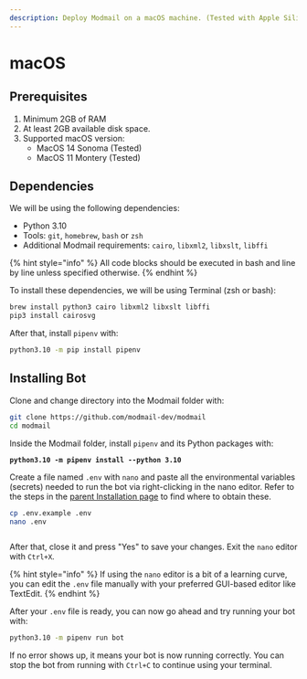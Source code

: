 ```yaml
---
description: Deploy Modmail on a macOS machine. (Tested with Apple Silicon M2)
---
```


# macOS

## Prerequisites

1. Minimum 2GB of RAM
2. At least 2GB available disk space.
3. Supported macOS version:
   - MacOS 14 Sonoma (Tested)
   - MacOS 11 Montery (Tested)

## Dependencies

We will be using the following dependencies:

* Python 3.10
* Tools: `git`, `homebrew`, `bash` or `zsh`
* Additional Modmail requirements: `cairo`, `libxml2`, `libxslt`, `libffi`

{% hint style="info" %}
All code blocks should be executed in bash and line by line unless specified otherwise.
{% endhint %}

To install these dependencies, we will be using Terminal (zsh or bash):

```bash
brew install python3 cairo libxml2 libxslt libffi
pip3 install cairosvg
```

After that, install `pipenv` with:

```bash
python3.10 -m pip install pipenv
```

## Installing Bot

Clone and change directory into the Modmail folder with:

```bash
git clone https://github.com/modmail-dev/modmail
cd modmail
```

Inside the Modmail folder, install `pipenv` and its Python packages with:

<pre class="language-bash"><code class="lang-bash"><strong>python3.10 -m pipenv install --python 3.10
</strong></code></pre>

Create a file named `.env` with `nano` and paste all the environmental variables (secrets) needed to run the bot via right-clicking in the nano editor. Refer to the steps in the [parent Installation page](../#preparing-your-environmental-variables) to find where to obtain these.

```bash
cp .env.example .env
nano .env
```

<figure><img src="../../.gitbook/assets/image (6).png" alt=""><figcaption></figcaption></figure>

After that, close it and press "Yes" to save your changes. Exit the `nano` editor with `Ctrl+X`.

{% hint style="info" %}
If using the `nano` editor is a bit of a learning curve, you can edit the `.env` file manually with your preferred GUI-based editor like TextEdit.
{% endhint %}

After your `.env` file is ready, you can now go ahead and try running your bot with:

```bash
python3.10 -m pipenv run bot
```

If no error shows up, it means your bot is now running correctly. You can stop the bot from running with `Ctrl+C` to continue using your terminal.
